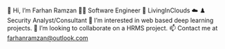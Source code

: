 👋 Hi, I’m Farhan Ramzan 
👨‍💻 Software Engineer 
📍 LivingInClouds ☁️
♟️ Security Analyst/Consultant 
👀 I’m interested in web based deep learning projects.
🌱 I’m looking to collaborate on a HRMS project.
📫 Contact me at farhanramzan@outlook.com

<!---
frdevelopers/frdevelopers is a ✨ special ✨ repository because its `README.md` (this file) appears on your GitHub profile.
You can click the Preview link to take a look at your changes.
--->
